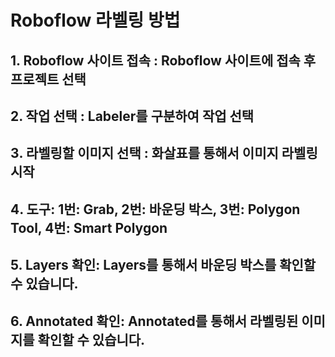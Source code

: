 # Roboflow 라벨링 방법

## 1️. Roboflow 사이트 접속 : Roboflow 사이트에 접속 후 프로젝트 선택



## 2️. 작업 선택 : Labeler를 구분하여 작업 선택



## 3️. 라벨링할 이미지 선택 : 화살표를 통해서 이미지 라벨링 시작


## 4️. 도구: 1번: Grab, 2번: 바운딩 박스, 3번: Polygon Tool, 4번: Smart Polygon




## 5. Layers 확인: Layers를 통해서 바운딩 박스를 확인할 수 있습니다.


## 6. Annotated 확인: Annotated를 통해서 라벨링된 이미지를 확인할 수 있습니다.




